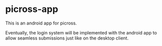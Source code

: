 # picross-app

This is an android app for picross.

Eventually, the login system will be implemented with the android app to allow seamless submissions just like on the desktop client.
